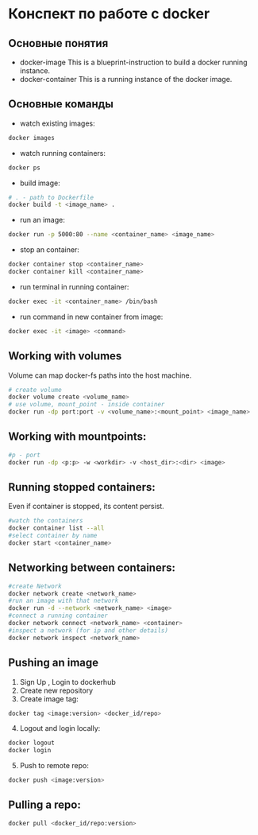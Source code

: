 # Конспект по работе с docker

## Основные понятия
- docker-image
This is a blueprint-instruction to build a docker running instance.
- docker-container
This is a running instance of the docker image.


## Основные команды
- watch existing images:
```bash
docker images
```
- watch running containers:
```bash
docker ps
```
- build image:
```bash
# . - path to Dockerfile
docker build -t <image_name> .
```
- run an image:
```bash
docker run -p 5000:80 --name <container_name> <image_name>
```
- stop an container:
```bash
docker container stop <container_name>
docker container kill <container_name>
```
- run terminal in running container:
```bash
docker exec -it <container_name> /bin/bash
```
- run command in new container from image:
```bash
docker exec -it <image> <command>
```

## Working with volumes
Volume can map docker-fs paths into the host machine.
```bash
# create volume
docker volume create <volume_name>
# use volume, mount_point - inside container
docker run -dp port:port -v <volume_name>:<mount_point> <image_name>
```

## Working with mountpoints:
```bash
#p - port
docker run -dp <p:p> -w <workdir> -v <host_dir>:<dir> <image>
```

## Running stopped containers:
Even if container is stopped, its content persist.
```bash
#watch the containers
docker container list --all
#select container by name
docker start <container_name>
```

## Networking between containers:
```bash
#create Network
docker network create <network_name>
#run an image with that network
docker run -d --network <network_name> <image>
#connect a running container
docker network connect <network_name> <container>
#inspect a network (for ip and other details)
docker network inspect <network_name>
```


## Pushing an image
1. Sign Up , Login to dockerhub
2. Create new repository
3. Create image tag:
```bash
docker tag <image:version> <docker_id/repo>
```
4. Logout and login locally:
```bash
docker logout
docker login
```
5. Push to remote repo:
```bash
docker push <image:version>
```

## Pulling a repo:
```bash
docker pull <docker_id/repo:version>
```
